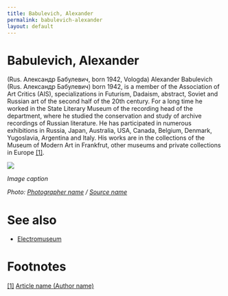 ```yaml
---
title: Babulevich, Alexander
permalink: babulevich-alexander
layout: default
---
```


# Babulevich, Alexander

(Rus. Александр Бабулевич, born 1942, Vologda) Alexander Babulevich (Rus. Александр Бабулевич) born 1942, is a member of the Association of Art Critics (AIS), specializations in Futurism, Dadaism, abstract, Soviet and Russian art of the second half of the 20th century. For a long time he worked in the State Literary Museum of the recording head of the department, where he studied the conservation and study of archive recordings of Russian literature. He has participated in numerous exhibitions in Russia, Japan, Australia, USA, Canada, Belgium, Denmark, Yugoslavia, Argentina and Italy. His works are in the collections of the Museum of Modern Art in Frankfrut, other museums and private collections in Europe <span id="a1">[\[1\]](#f1)</span>.

![](/images/image-name.jpg)

*Image caption*

*Photo: [Photographer name](http://example.net/) / [Source name](http://example.net/)*


# See also

- [Electromuseum](electromuseum)


# Footnotes

[[1]](#a1) <span id="f1"></span> [Article name (Author name)](http://example.net/article)

